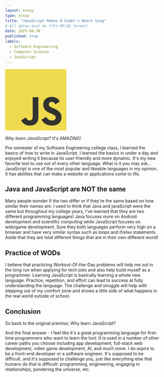 ```yaml
---
layout: essay
type: essay
title: "JavaScript Makes A Coder's Heart Sing"
# All dates must be YYYY-MM-DD format!
date: 2023-08-30
published: true
labels:
  - Software Engineering
  - Computer Science
  - JavaScript
---
```


<img width="200px" class="rounded float-start pe-4" src="../img/difficulty/JavaScript-logo.png"  alt="">

*Why learn JavaScript? It's AMAZING!*

Pre-semester of my Software Engineering college class, I learned the basics of how to write in JavaScript. I learned the basics in under a day and enjoyed writing it because its user-friendly and more dynamic. It's my new favorite tool to use out of every other language. What is it you may ask... JavaScript is one of the most popular and likeable languages in my opinion. It has abilities that can make a website or applications come to life. 

## Java and JavaScript are NOT the same

Many people wonder if the two differ or if they're the same based on how similar their names are. I used to think that Java and javaScript were the same but throughout my college years, I've learned that they are two different programming languages! Java focuses more on Android development and scientific computing while JavaScript focuses on web/game development. Sure they both languages perform very high on a browser and have very similar syntax such as loops and if/else statements. Aside that they are total different things that are in their own different world! 

## Practice of WODs

I believe that practicing Workout-Of-the-Day problems will help me out in the long run when applying for tech jobs and also help build myself as a programmer. Learning JavaScript is basically learning a whole new language. Practice, repetition, and effort can lead to success at fully understanding the language. The challenge and struggle will help with stepping out of my comfort zone and shows a little side of what happens in the real world outside of school.

## Conclusion

So back to the original premise; Why learn JavaScript?

And the final answer - I feel like it's a great programming language for first-time programmers who want to learn the tool. It is used in a number of other career paths you choose including app development, full-stack web development, video game development, AI, and much more. I do aspire to be a front-end developer or a software engineer. It's supposed to be difficult, and it's supposed to challenge you, just like everything else that humans do that is difficult: programming, engineering, engaging in relationships, pondering the universe, etc.

